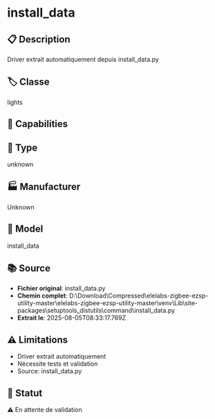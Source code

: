 # install_data

## 📋 Description
Driver extrait automatiquement depuis install_data.py

## 🏷️ Classe
lights

## 🔧 Capabilities


## 📡 Type
unknown

## 🏭 Manufacturer
Unknown

## 📱 Model
install_data

## 📚 Source
- **Fichier original**: install_data.py
- **Chemin complet**: D:\Download\Compressed\elelabs-zigbee-ezsp-utility-master\elelabs-zigbee-ezsp-utility-master\venv\Lib\site-packages\setuptools\_distutils\command\install_data.py
- **Extrait le**: 2025-08-05T08:33:17.769Z

## ⚠️ Limitations
- Driver extrait automatiquement
- Nécessite tests et validation
- Source: install_data.py

## 🚀 Statut
⚠️ En attente de validation
